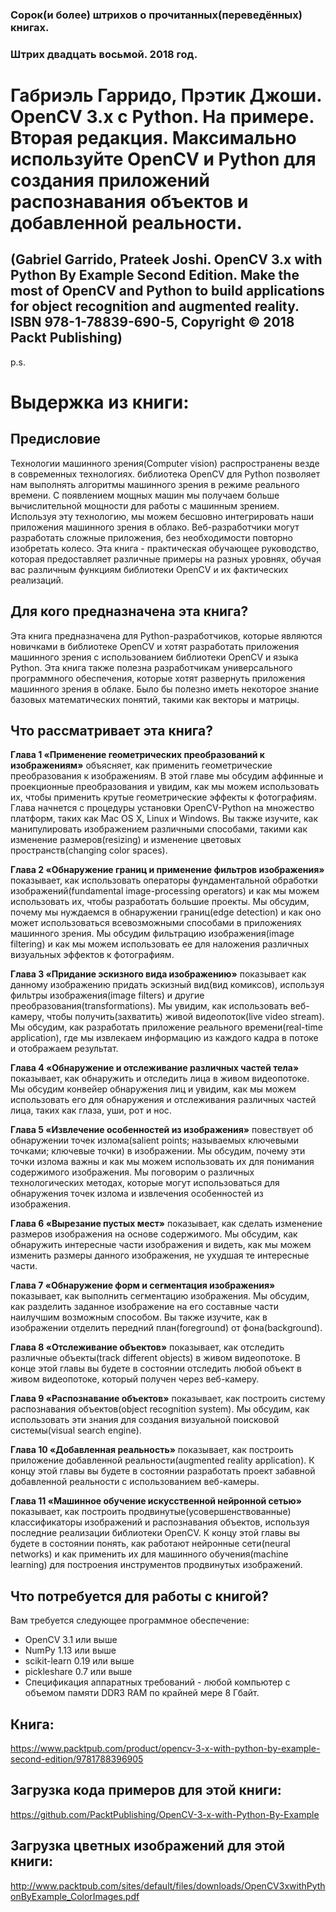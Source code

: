 ### Сорок(и более) штрихов о прочитанных(переведённых) книгах. 
### Штрих двадцать восьмой. 2018 год.

# Габриэль Гарридо, Прэтик Джоши. OpenCV 3.x с Python. На примере. Вторая редакция. Максимально используйте OpenCV и Python для создания приложений распознавания объектов и добавленной реальности.
## (Gabriel Garrido, Prateek Joshi. OpenCV 3.x with Python By Example Second Edition. Make the most of OpenCV and Python to build applications for object recognition and augmented reality. ISBN 978-1-78839-690-5, Copyright © 2018 Packt Publishing)

p.s.

# Выдержка из книги:

## Предисловие

Технологии машинного зрения(Computer vision) распространены везде в современных технологиях. библиотека OpenCV для Python позволяет нам выполнять алгоритмы машинного зрения в режиме реального времени. С появлением мощных машин мы получаем больше вычислительной мощности для работы с машинным зрением. Используя эту технологию, мы можем бесшовно интегрировать наши приложения машинного зрения в облако. Веб-разработчики могут разработать сложные приложения, без необходимости повторно изобретать колесо. Эта книга - практическая обучающее руководство, которая предоставляет различные примеры на разных уровнях, обучая вас различным функциям библиотеки OpenCV и их фактических реализаций.

## Для кого предназначена эта книга?

Эта книга предназначена для Python-разработчиков, которые являются новичками в библиотеке OpenCV и хотят разработать приложения машинного зрения с использованием библиотеки OpenCV и языка Python. Эта книга также полезна разработчикам универсального программного обеспечения, которые хотят развернуть приложения машинного зрения в облаке. Было бы полезно иметь некоторое знание базовых математических понятий, такими как векторы и матрицы.

## Что рассматривает эта книга?

**Глава 1 «Применение геометрических преобразований к изображениям»** объясняет, как применить геометрические преобразования к изображениям. В этой главе мы обсудим аффинные и проекционные преобразования и увидим, как мы можем использовать их, чтобы применить крутые геометрические эффекты к фотографиям. Глава начнется с процедуры установки OpenCV-Python на множество платформ, таких как Mac OS X, Linux и Windows. Вы также изучите, как манипулировать изображением различными способами, такими как изменение размеров(resizing) и изменение цветовых пространств(changing color spaces).

**Глава 2 «Обнаружение границ и применение фильтров изображения»** показывает, как использовать операторы фундаментальной обработки изображений(fundamental image-processing operators) и как мы можем использовать их, чтобы разработать большие проекты. Мы обсудим, почему мы нуждаемся в обнаружении границ(edge detection) и как оно может использоваться всевозможными способами в приложениях машинного зрения. Мы обсудим фильтрацию изображения(image filtering) и как мы можем использовать ее для наложения различных визуальных эффектов к фотографиям.

**Глава 3 «Придание эскизного вида изображению»** показывает как данному изображению придать эскизный вид(вид комиксов), используя фильтры изображения(image filters) и другие преобразования(transformations). Мы  увидим, как использовать веб-камеру, чтобы получить(захватить) живой видеопоток(live video stream). Мы обсудим, как разработать приложение реального времени(real-time application), где мы извлекаем информацию из каждого кадра в потоке и отображаем результат.

**Глава 4 «Обнаружение и отслеживание различных частей тела»** показывает, как обнаружить и отследить лица в живом видеопотоке. Мы обсудим конвейер обнаружения лиц и увидим, как мы можем использовать его для  обнаружения и отслеживания различных частей лица, таких как глаза, уши, рот и нос.

**Глава 5 «Извлечение особенностей из изображения»** повествует об обнаружении точек излома(salient points; называемых ключевыми точками;  ключевые точки) в изображении. Мы обсудим, почему эти точки излома важны и как мы можем использовать их для понимания содержимого изображения. Мы поговорим о различных технологических методах, которые могут использоваться для обнаружения точек излома и извлечения особенностей из изображения.

**Глава 6 «Вырезание пустых мест»** показывает, как сделать изменение размеров изображения на основе содержимого. Мы обсудим, как обнаружить интересные части изображения и видеть, как мы можем изменить размеры данного изображения, не ухудшая те интересные части.

**Глава 7 «Обнаружение форм и сегментация изображения»** показывает, как выполнить сегментацию изображения. Мы обсудим, как разделить заданное изображение на его составные части наилучшим возможным способом. Вы также изучите, как в изображении отделить передний план(foreground) от фона(background).

**Глава 8 «Отслеживание объектов»** показывает, как отследить различные объекты(track different objects) в живом видеопотоке. В конце этой главы вы будете в состоянии отследить любой объект в живом видеопотоке, который получен через веб-камеру.

**Глава 9 «Распознавание объектов»** показывает, как построить систему распознавания объектов(object recognition system). Мы обсудим, как использовать эти знания для создания визуальной поисковой системы(visual search engine).

**Глава 10 «Добавленная реальность»** показывает, как построить приложение добавленной реальности(augmented reality application). К концу этой главы вы будете в состоянии разработать проект забавной добавленной реальности с использованием веб-камеры.

**Глава 11 «Машинное обучение искусственной нейронной сетью»** показывает, как построить продвинутые(усовершенствованные) классификаторы изображений и распознавания объектов, используя последние реализации библиотеки OpenCV. К концу этой главы вы будете в состоянии понять, как работают нейронные сети(neural networks) и как применить их для машинного обучения(machine learning) для построения инструментов продвинутых изображений.

## Что потребуется для работы с книгой?

Вам требуется следующее программное обеспечение:
- OpenCV 3.1 или выше
- NumPy 1.13 или выше
- scikit-learn 0.19 или выше
- pickleshare 0.7 или выше
- Спецификация аппаратных требований - любой компьютер с объемом памяти DDR3 RAM  по крайней мере 8 Гбайт.
 
## Книга:
https://www.packtpub.com/product/opencv-3-x-with-python-by-example-second-edition/9781788396905

## Загрузка кода примеров для этой книги:
https://github.com/PacktPublishing/OpenCV-3-x-with-Python-By-Example

## Загрузка цветных изображений для этой книги:
http://www.packtpub.com/sites/default/files/downloads/OpenCV3xwithPythonByExample_ColorImages.pdf